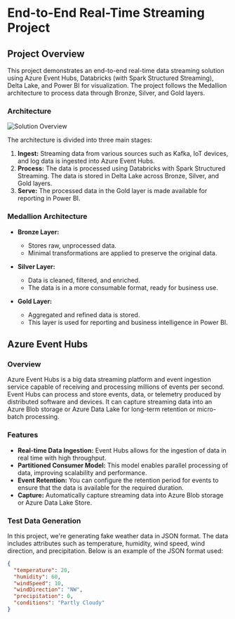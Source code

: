 # End-to-End Real-Time Streaming Project

## Project Overview

This project demonstrates an end-to-end real-time data streaming solution using Azure Event Hubs, Databricks (with Spark Structured Streaming), Delta Lake, and Power BI for visualization. The project follows the Medallion architecture to process data through Bronze, Silver, and Gold layers.

### Architecture

![Solution Overview](image_link_here)

The architecture is divided into three main stages:

1. **Ingest:** Streaming data from various sources such as Kafka, IoT devices, and log data is ingested into Azure Event Hubs.
2. **Process:** The data is processed using Databricks with Spark Structured Streaming. The data is stored in Delta Lake across Bronze, Silver, and Gold layers.
3. **Serve:** The processed data in the Gold layer is made available for reporting in Power BI.

### Medallion Architecture

- **Bronze Layer:**
  - Stores raw, unprocessed data.
  - Minimal transformations are applied to preserve the original data.

- **Silver Layer:**
  - Data is cleaned, filtered, and enriched.
  - The data is in a more consumable format, ready for business use.

- **Gold Layer:**
  - Aggregated and refined data is stored.
  - This layer is used for reporting and business intelligence in Power BI.

## Azure Event Hubs

### Overview

Azure Event Hubs is a big data streaming platform and event ingestion service capable of receiving and processing millions of events per second. Event Hubs can process and store events, data, or telemetry produced by distributed software and devices. It can capture streaming data into an Azure Blob storage or Azure Data Lake for long-term retention or micro-batch processing.

### Features

- **Real-time Data Ingestion:** Event Hubs allows for the ingestion of data in real time with high throughput.
- **Partitioned Consumer Model:** This model enables parallel processing of data, improving scalability and performance.
- **Event Retention:** You can configure the retention period for events to ensure that the data is available for the required duration.
- **Capture:** Automatically capture streaming data into Azure Blob storage or Azure Data Lake Store.

### Test Data Generation

In this project, we're generating fake weather data in JSON format. The data includes attributes such as temperature, humidity, wind speed, wind direction, and precipitation. Below is an example of the JSON format used:

```json
{
  "temperature": 20,
  "humidity": 60,
  "windSpeed": 10,
  "windDirection": "NW",
  "precipitation": 0,
  "conditions": "Partly Cloudy"
}
```
